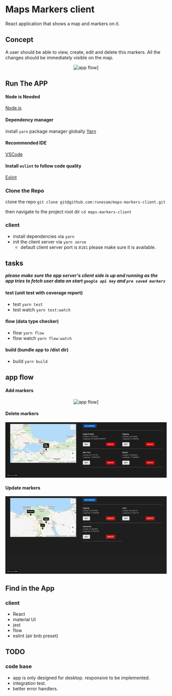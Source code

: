# Maps Markers client
React application that shows a map and markers on it.
## Concept
A user should be able to view, create, edit and delete this markers.
All the changes should be immediately visible on the map.

<p align="center">
  <img alt="app flow]" src="docs/01.gif">
</p>

## Run The APP

#### Node is Needed
[Node.js](https://nodejs.org/en/)

#### Dependency manager
install `yarn` package manager globally
[Yarn](https://yarnpkg.com/lang/en/docs/install/)

#### Recommended IDE
[VSCode](https://code.visualstudio.com/)

#### Install `eslint` to follow code quality
[Eslint](https://marketplace.visualstudio.com/items?itemName=dbaeumer.vscode-eslint)

### Clone the Repo
clone the repo `git clone git@github.com:runesam/maps-markers-client.git`

then navigate to the project root dir `cd maps-markers-client`

### client
- install dependencies via `yarn`
- init the client server via `yarn serve`
  - default client server port is `8181` please make sure it is available.
  
## tasks
<b><i>please make sure the app server's client side is up and running as the app tries to fetch user data on start `google api key` and `pre saved markers`</i></b>

#### test (unit test with coverage report)
* test `yarn test`
* test watch `yarn test:watch`
#### flow (data type checker)
* flow `yarn flow`
* flow watch `yarn flow:watch`
#### build (bundle app to /dist dir)
* build `yarn build`

## app flow
#### Add markers
<p align="center">
  <img alt="app flow]" src="docs/02.gif">
</p>

#### Delete markers
<p align="center">
  <img alt="app flow]" src="docs/03.gif">
</p>

#### Update markers
<p align="center">
  <img alt="app flow]" src="docs/04.gif">
</p>

## Find in the App

### client
- React
- material UI
- jest
- flow
- eslint (air bnb preset)

## TODO
### code base
- app is only designed for desktop. responsive to be implemented.
- integration test.
- better error handlers.
